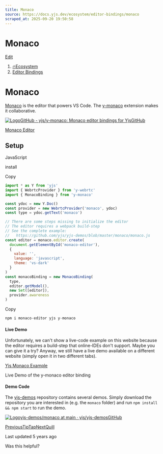 ```yaml
---
title: Monaco
source: https://docs.yjs.dev/ecosystem/editor-bindings/monaco
scraped_at: 2025-09-20 19:50:58
---
```


# Monaco

[Edit](https://github.com/yjs/docs/blob/main/ecosystem/editor-bindings/monaco.md)

1. [🔥Ecosystem](/ecosystem)
2. [Editor Bindings](/ecosystem/editor-bindings)

# Monaco

[Monaco](https://microsoft.github.io/monaco-editor/) is the editor that powers VS Code. The [y-monaco](https://github.com/yjs/y-monaco/) extension makes it collaborative.

[![Logo](https://docs.yjs.dev/~gitbook/image?url=https%3A%2F%2Fgithub.com%2Ffluidicon.png&width=20&dpr=4&quality=100&sign=46771325&sv=2)GitHub - yjs/y-monaco: Monaco editor bindings for YjsGitHub](https://github.com/yjs/y-monaco/)

[Monaco Editor](https://microsoft.github.io/monaco-editor/)

## Setup

JavaScript

install

Copy

```javascript
import * as Y from 'yjs'
import { WebrtcProvider } from 'y-webrtc'
import { MonacoBinding } from 'y-monaco'

const ydoc = new Y.Doc()
const provider = new WebrtcProvider('monaco', ydoc)
const type = ydoc.getText('monaco')

// There are some steps missing to initialize the editor
// The editor requires a webpack build-step
// See the complete example:
//   https://github.com/yjs/yjs-demos/blob/master/monaco/monaco.js
const editor = monaco.editor.create(
  document.getElementById('monaco-editor'),
  {
    value: '',
    language: 'javascript',
    theme: 'vs-dark'
  }
)
const monacoBinding = new MonacoBinding(
  type,
  editor.getModel(),
  new Set([editor]),
  provider.awareness
)
```

Copy

```javascript
npm i monaco-editor yjs y-monaco
```

#### Live Demo

Unfortunately, we can't show a live-code example on this website because the editor requires a build-step that online-IDEs don't support. Maybe you can give it a try? Anyway, we still have a live demo available on a different website (simply open it in two different tabs).

[Yjs Monaco Example](https://demos.yjs.dev/monaco/monaco.html)

Live Demo of the y-monaco editor binding

#### Demo Code

The [yjs-demos](https://github.com/yjs/yjs-demos) repository contains several demos. Simply download the repository you are interested in (e.g. the `monaco` folder) and run `npm install && npm start` to run the demo.

[![Logo](https://docs.yjs.dev/~gitbook/image?url=https%3A%2F%2Fgithub.com%2Ffluidicon.png&width=20&dpr=4&quality=100&sign=46771325&sv=2)yjs-demos/monaco at main · yjs/yjs-demosGitHub](https://github.com/yjs/yjs-demos/tree/master/monaco)

[PreviousTipTap](/ecosystem/editor-bindings/tiptap2)[NextQuill](/ecosystem/editor-bindings/quill)

Last updated 5 years ago

Was this helpful?